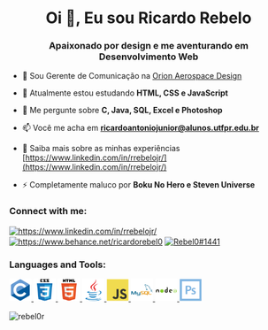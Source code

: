 <h1 align="center">Oi 👋, Eu sou Ricardo Rebelo</h1>
<h3 align="center">Apaixonado por design e me aventurando em Desenvolvimento Web</h3>

- 🔭 Sou Gerente de Comunicação na [Orion Aerospace Design](https://www.instagram.com/orion.aerospace/)

- 🌱 Atualmente estou estudando **HTML, CSS e JavaScript**

- 💬 Me pergunte sobre **C, Java, SQL, Excel e Photoshop**

- 📫 Você me acha em **ricardoantoniojunior@alunos.utfpr.edu.br**

- 📄 Saiba mais sobre as minhas experiências [https://www.linkedin.com/in/rrebelojr/](https://www.linkedin.com/in/rrebelojr/)

- ⚡ Completamente maluco por **Boku No Hero e Steven Universe**

<h3 align="left">Connect with me:</h3>
<p align="left">
<a href="https://linkedin.com/in/https://www.linkedin.com/in/rrebelojr/" target="blank"><img align="center" src="https://raw.githubusercontent.com/rahuldkjain/github-profile-readme-generator/master/src/images/icons/Social/linked-in-alt.svg" alt="https://www.linkedin.com/in/rrebelojr/" height="30" width="40" /></a>
<a href="https://www.behance.net/https://www.behance.net/ricardorebel0" target="blank"><img align="center" src="https://raw.githubusercontent.com/rahuldkjain/github-profile-readme-generator/master/src/images/icons/Social/behance.svg" alt="https://www.behance.net/ricardorebel0" height="30" width="40" /></a>
<a href="https://discord.gg/Rebel0#1441" target="blank"><img align="center" src="https://raw.githubusercontent.com/rahuldkjain/github-profile-readme-generator/master/src/images/icons/Social/discord.svg" alt="Rebel0#1441" height="30" width="40" /></a>
</p>

<h3 align="left">Languages and Tools:</h3>
<p align="left"> <a href="https://www.cprogramming.com/" target="_blank" rel="noreferrer"> <img src="https://raw.githubusercontent.com/devicons/devicon/master/icons/c/c-original.svg" alt="c" width="40" height="40"/> </a> <a href="https://www.w3schools.com/css/" target="_blank" rel="noreferrer"> <img src="https://raw.githubusercontent.com/devicons/devicon/master/icons/css3/css3-original-wordmark.svg" alt="css3" width="40" height="40"/> </a> <a href="https://www.w3.org/html/" target="_blank" rel="noreferrer"> <img src="https://raw.githubusercontent.com/devicons/devicon/master/icons/html5/html5-original-wordmark.svg" alt="html5" width="40" height="40"/> </a> <a href="https://www.java.com" target="_blank" rel="noreferrer"> <img src="https://raw.githubusercontent.com/devicons/devicon/master/icons/java/java-original.svg" alt="java" width="40" height="40"/> </a> <a href="https://developer.mozilla.org/en-US/docs/Web/JavaScript" target="_blank" rel="noreferrer"> <img src="https://raw.githubusercontent.com/devicons/devicon/master/icons/javascript/javascript-original.svg" alt="javascript" width="40" height="40"/> </a> <a href="https://www.mysql.com/" target="_blank" rel="noreferrer"> <img src="https://raw.githubusercontent.com/devicons/devicon/master/icons/mysql/mysql-original-wordmark.svg" alt="mysql" width="40" height="40"/> </a> <a href="https://nodejs.org" target="_blank" rel="noreferrer"> <img src="https://raw.githubusercontent.com/devicons/devicon/master/icons/nodejs/nodejs-original-wordmark.svg" alt="nodejs" width="40" height="40"/> </a> <a href="https://www.photoshop.com/en" target="_blank" rel="noreferrer"> <img src="https://raw.githubusercontent.com/devicons/devicon/master/icons/photoshop/photoshop-line.svg" alt="photoshop" width="40" height="40"/> </a> </p>

<p><img align="center" src="https://github-readme-stats.vercel.app/api/top-langs?username=rebel0r&show_icons=true&locale=en&layout=compact" alt="rebel0r" /></p>


<!--
**Rebel0R/Rebel0R** is a ✨ _special_ ✨ repository because its `README.md` (this file) appears on your GitHub profile.

Here are some ideas to get you started:

- 🔭 I’m currently working on ...
- 🌱 I’m currently learning ...
- 👯 I’m looking to collaborate on ...
- 🤔 I’m looking for help with ...
- 💬 Ask me about ...
- 📫 How to reach me: ...
- 😄 Pronouns: ...
- ⚡ Fun fact: ...
-->
